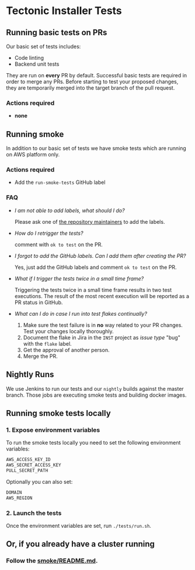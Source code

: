 # Tectonic Installer Tests


## Running basic tests on PRs

Our basic set of tests includes:
- Code linting
- Backend unit tests

They are run on **every** PR by default. Successful basic tests are required in
order to merge any PRs. Before starting to test your proposed changes, they are
temporarily merged into the target branch of the pull request.

### Actions required
- **none**


## Running smoke

In addition to our basic set of tests we have smoke tests which are running on AWS platform only.

### Actions required
- Add the `run-smoke-tests` GitHub label

### FAQ
- *I am not able to add labels, what should I do?*

  Please ask one of [the repository maintainers](../OWNERS) to add the
  labels.

- *How do I retrigger the tests?*

  comment with `ok to test` on the PR.

- *I forgot to add the GitHub labels. Can I add them after creating the PR?*

  Yes, just add the GitHub labels and comment `ok to test` on the PR.

- *What if I trigger the tests twice in a small time frame?*

  Triggering the tests twice in a small time frame results in two test
  executions. The result of the most recent execution will be reported as a PR
  status in GitHub.

- *What can I do in case I run into test flakes continually?*

  1. Make sure the test failure is in **no** way related to your PR changes.
     Test your changes locally thoroughly.
  2. Document the flake in Jira in the `INST` project as *issue type* "bug" with the
     `flake` label.
  3. Get the approval of another person.
  4. Merge the PR.

## Nightly Runs

We use Jenkins to run our tests and our `nightly` builds against the master branch.
Those jobs are executing smoke tests and building docker images.

## Running smoke tests locally

### 1. Expose environment variables

To run the smoke tests locally you need to set the following
environment variables:
``` bash
AWS_ACCESS_KEY_ID
AWS_SECRET_ACCESS_KEY
PULL_SECRET_PATH
```

Optionally you can also set:
```bash
DOMAIN
AWS_REGION
```

### 2. Launch the tests
Once the environment variables are set, run `./tests/run.sh`.

## Or, if you already have a cluster running

### Follow the [smoke/README.md](./smoke/README.md).
